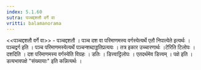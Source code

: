 ```yaml
---
index: 5.1.60
sutra: पञ्चद्दशतौ वर्गे वा
vritti: balamanorama
---
```


<<पञ्चद्दशतौ वर्गे वा>> - पञ्चद्दशतौ । पञ्च दश वा परिमाणमस्य वर्गस्येत्यर्थे एतौ निपात्येते इत्यर्थः । पञ्चद्वर्ग इति । पञ्च परिमाणमस्येत्यर्थे पञ्चन्शब्दाड्डतिप्रत्ययः । तत्र इकार उच्चारणार्थः ।टे॑रिति टिलोपः । दशदिति । दश परिमाणमस्य वर्गस्येति विग्रहः । डतिः । डित्त्वाट्टिलोपः । एतदर्थमेव डित्त्वम् । पक्षे इति । डत्यभावपक्षे "संख्यायाः" इति कन्नित्यर्थः । 